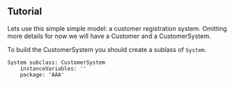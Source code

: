 ## Tutorial

Lets use this simple simple model: a customer registration system. Omitting more details for now we will have a Customer and a CustomerSystem.

To build the CustomerSystem you should create a sublass of `System`.

```smalltalk
System subclass: CustomerSystem
	instanceVariables: ''
	package: 'AAA'
```
 

